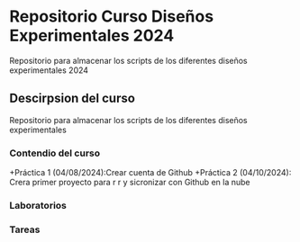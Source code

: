 # Repositorio Curso Diseños Experimentales 2024
Repositorio para almacenar los scripts de los diferentes diseños experimentales 2024

## Descirpsion del curso
Repositorio para almacenar los scripts de los diferentes diseños experimentales

### Contendio del curso
+Práctica 1 (04/08/2024):Crear cuenta de Github
+Práctica 2 (04/10/2024): Crera primer proyecto para r r y sicronizar con Github en la nube

### Laboratorios

### Tareas

